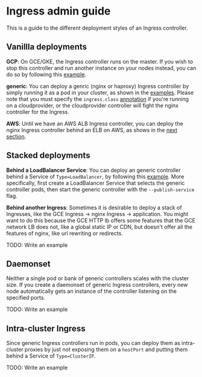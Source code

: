 # Ingress admin guide

This is a guide to the different deployment styles of an Ingress controller.

## Vanillla deployments

__GCP__: On GCE/GKE, the Ingress controller runs on the
master. If you wish to stop this controller and run another instance on your
nodes instead, you can do so by following this [example](/examples/deployment/gce).

__generic__: You can deploy a genric (nginx or haproxy) Ingress controller by simply
running it as a pod in your cluster, as shown in the [examples](/examples/deployment).
Please note that you must specify the `ingress.class`
[annotation](/examples/PREREQUISITES.md#ingress-class) if you're running on a
cloudprovider, or the cloudprovider controller will fight the nginx controller
for the Ingress.

__AWS__: Until we have an AWS ALB Ingress controller, you can deploy the nginx
Ingress controller behind an ELB on AWS, as shows in the [next section](#stacked-deployments).

## Stacked deployments

__Behind a LoadBalancer Service__: You can deploy an generic controller behind a
Service of `Type=LoadBalancer`, by following this [example](/examples/static-ip/nginx#acquiring-an-ip).
More specifically, first create a LoadBalancer Service that selects the generic
controller pods, then start the generic controller with the `--publish-service`
flag.


__Behind another Ingress__: Sometimes it is desirable to deploy a stack of
Ingresses, like the GCE Ingress -> nginx Ingress -> application. You might
want to do this because the GCE HTTP lb offers some features that the GCE
network LB does not, like a global static IP or CDN, but doesn't offer all the
features of nginx, like url rewriting or redirects.

TODO: Write an example

## Daemonset

Neither a single pod or bank of generic controllers scales with the cluster size.
If you create a daemonset of generic Ingress controllers, every new node
automatically gets an instance of the controller listening on the specified
ports.

TODO: Write an example

## Intra-cluster Ingress

Since generic Ingress controllers run in pods, you can deploy them as intra-cluster
proxies by just not exposing them on a `hostPort` and putting them behind a
Service of `Type=ClusterIP`.

TODO: Write an example


